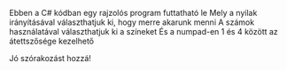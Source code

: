 Ebben a C# kódban egy rajzolós program futtatható le
Mely a nyilak irányításával választhatjuk ki, hogy merre akarunk menni
A számok használatával választhatjuk ki a színeket
És a numpad-en 1 és 4 között az átettszősége kezelhető

Jó szórakozást hozzá! 
